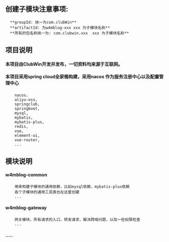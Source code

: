 ## 创建子模块注意事项:
      **groupId: 统一为com.clubWin**
      **artifactId: 为w4mblog-xxx xxx 为子模块名称**
      **所有的包名称统一为: com.clubwin.xxx  xxx 为子模块名称**

## 项目说明
  #### 本项目由ClubWin开发并发布，一切资料均来源于互联网。
  ####  本项目采用spring cloud全家桶构建，采用nacos 作为服务注册中心以及配置管理中心
        nacos，
        aliyu-oss,
        springclub,
        springboot,
        mysql,
        mybatis,
        mybatis-plus,
        redis,
        vue,
        element-ui,
        vue-router,
        ...
## 模块说明
  #### w4mblog-common
        用来构建子模块的通用依赖，比如mysql依赖，mybatis-plus依赖
        各个子模块的通用工具类也在这里创建
        ...
  #### w4mblog-gateway
        网关模块，所有请求的入口，转发请求，解决跨域问题，以及一些权限检查
        ...
  #### .....